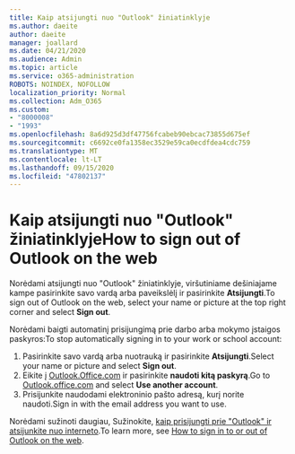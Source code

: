 ```yaml
---
title: Kaip atsijungti nuo "Outlook" žiniatinklyje
ms.author: daeite
author: daeite
manager: joallard
ms.date: 04/21/2020
ms.audience: Admin
ms.topic: article
ms.service: o365-administration
ROBOTS: NOINDEX, NOFOLLOW
localization_priority: Normal
ms.collection: Adm_O365
ms.custom:
- "8000008"
- "1993"
ms.openlocfilehash: 8a6d925d3df47756fcabeb90ebcac73855d675ef
ms.sourcegitcommit: c6692ce0fa1358ec3529e59ca0ecdfdea4cdc759
ms.translationtype: MT
ms.contentlocale: lt-LT
ms.lasthandoff: 09/15/2020
ms.locfileid: "47802137"
---
```

# <a name="how-to-sign-out-of-outlook-on-the-web"></a><span data-ttu-id="86aa9-102">Kaip atsijungti nuo "Outlook" žiniatinklyje</span><span class="sxs-lookup"><span data-stu-id="86aa9-102">How to sign out of Outlook on the web</span></span>

<span data-ttu-id="86aa9-103">Norėdami atsijungti nuo "Outlook" žiniatinklyje, viršutiniame dešiniajame kampe pasirinkite savo vardą arba paveikslėlį ir pasirinkite **Atsijungti**.</span><span class="sxs-lookup"><span data-stu-id="86aa9-103">To sign out of Outlook on the web, select your name or picture at the top right corner and select **Sign out**.</span></span>

<span data-ttu-id="86aa9-104">Norėdami baigti automatinį prisijungimą prie darbo arba mokymo įstaigos paskyros:</span><span class="sxs-lookup"><span data-stu-id="86aa9-104">To stop automatically signing in to your work or school account:</span></span>

1. <span data-ttu-id="86aa9-105">Pasirinkite savo vardą arba nuotrauką ir pasirinkite **Atsijungti**.</span><span class="sxs-lookup"><span data-stu-id="86aa9-105">Select your name or picture and select **Sign out**.</span></span>
1. <span data-ttu-id="86aa9-106">Eikite į [Outlook.Office.com](https://outlook.office.com/) ir pasirinkite **naudoti kitą paskyrą**.</span><span class="sxs-lookup"><span data-stu-id="86aa9-106">Go to [Outlook.office.com](https://outlook.office.com/) and select **Use another account**.</span></span>
1. <span data-ttu-id="86aa9-107">Prisijunkite naudodami elektroninio pašto adresą, kurį norite naudoti.</span><span class="sxs-lookup"><span data-stu-id="86aa9-107">Sign in with the email address you want to use.</span></span>

<span data-ttu-id="86aa9-108">Norėdami sužinoti daugiau, Sužinokite, [kaip prisijungti prie "Outlook" ir atsijunkite nuo interneto](https://support.office.com/article/763fab4d-0138-4814-b450-37fc286bcb79).</span><span class="sxs-lookup"><span data-stu-id="86aa9-108">To learn more, see [How to sign in to or out of Outlook on the web](https://support.office.com/article/763fab4d-0138-4814-b450-37fc286bcb79).</span></span>